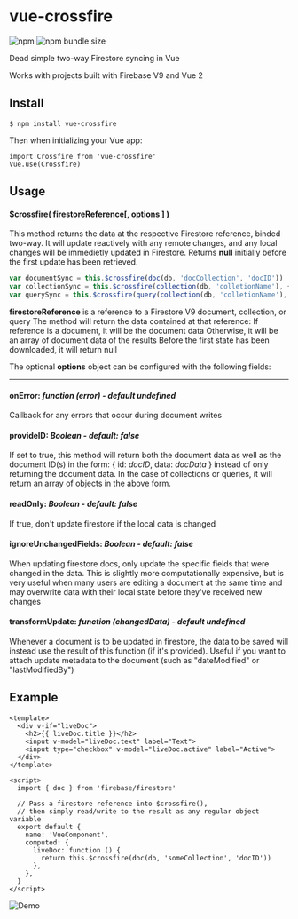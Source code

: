 # vue-crossfire

![npm](https://img.shields.io/npm/v/vue-crossfire)
![npm bundle size](https://img.shields.io/bundlephobia/min/vue-crossfire)

Dead simple two-way Firestore syncing in Vue

Works with projects built with Firebase V9 and Vue 2

## Install

```
$ npm install vue-crossfire
```

Then when initializing your Vue app:
```vue
import Crossfire from 'vue-crossfire'
Vue.use(Crossfire)
```

## Usage

#### $crossfire( firestoreReference[, options ] )

This method returns the data at the respective Firestore reference, binded two-way. It will update reactively with any remote changes, and any local changes will be immedietly updated in Firestore. Returns **null** initially before the first update has been retrieved.

```js
var documentSync = this.$crossfire(doc(db, 'docCollection', 'docID'))
var collectionSync = this.$crossfire(collection(db, 'colletionName'), { readOnly: true })
var querySync = this.$crossfire(query(collection(db, 'colletionName'), where('fieldID', '==', true)))
```

**firestoreReference** is a reference to a Firestore V9 document, collection, or query
The method will return the data contained at that reference:
  If reference is a document, it will be the document data
  Otherwise, it will be an array of document data of the results
  Before the first state has been downloaded, it will return null

The optional **options** object can be configured with the following fields:
* * *
#### onError: *function (error) - default undefined*
Callback for any errors that occur during document writes

#### provideID: *Boolean - default: false*
If set to true, this method will return both the document data as well as the document ID(s) in the form: { id: *docID*, data: *docData* } instead of only returning the document data. In the case of collections or queries, it will return an array of objects in the above form.

#### readOnly: *Boolean - default: false*
If true, don't update firestore if the local data is changed

#### ignoreUnchangedFields: *Boolean - default: false*
When updating firestore docs, only update the specific fields that were changed in the data. This is slightly more computationally expensive, but is very useful when many users are editing a document at the same time and may overwrite data with their local state before they've received new changes

#### transformUpdate: *function (changedData) - default undefined*
Whenever a document is to be updated in firestore, the data to be saved will instead use the result of this function (if it's provided). Useful if you want to attach update metadata to the document (such as "dateModified" or "lastModifiedBy")
    

## Example

```vue
<template>
  <div v-if="liveDoc">
    <h2>{{ liveDoc.title }}</h2>
    <input v-model="liveDoc.text" label="Text">
    <input type="checkbox" v-model="liveDoc.active" label="Active">
  </div>
</template>

<script>
  import { doc } from 'firebase/firestore'

  // Pass a firestore reference into $crossfire(),
  // then simply read/write to the result as any regular object variable
  export default {
    name: 'VueComponent',
    computed: {
      liveDoc: function () {
        return this.$crossfire(doc(db, 'someCollection', 'docID'))
      },
    },
  }
</script>
```

![Demo](https://media.giphy.com/media/FNrwm3rQaT90rw55I4/giphy.gif)
